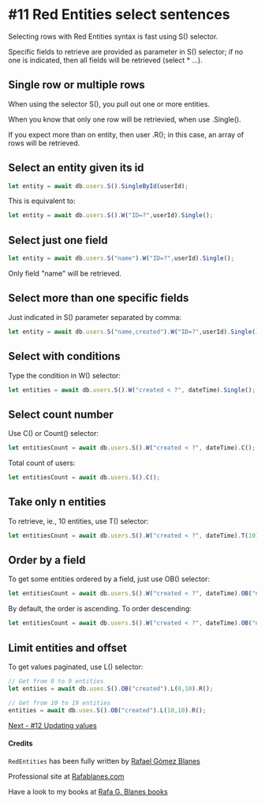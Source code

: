 # #11 Red Entities select sentences

Selecting rows with Red Entities syntax is fast using S() selector.

Specific fields to retrieve are provided as parameter in S() selector; if no one is indicated, then all fields will be retrieved (select * ...).

## Single row or multiple rows
When using the selector S(), you pull out one or more entities.

When you know that only one row will be retrievied, when use .Single().

If you expect more than on entity, then user .R(); in this case, an array of rows will be retrieved.

## Select an entity given its id
```js
let entity = await db.users.S().SingleById(userId);
```

This is equivalent to:
```js
let entity = await db.users.S().W("ID=?",userId).Single();
```

## Select just one field
```js
let entity = await db.users.S("name").W("ID=?",userId).Single();
```

Only field "name" will be retrieved.

## Select more than one specific fields
Just indicated in S() parameter separated by comma:
```js
let entity = await db.users.S("name,created").W("ID=?",userId).Single();
```

## Select with conditions
Type the condition in W() selector:

```js
let entities = await db.users.S().W("created < ?", dateTime).Single();
```

## Select count number
Use C() or Count() selector:

```js
let entitiesCount = await db.users.S().W("created < ?", dateTime).C();
```

Total count of users:
```js
let entitiesCount = await db.users.S().C();
```

## Take only n entities
To retrieve, ie., 10 entities, use T() selector:

```js
let entitiesCount = await db.users.S().W("created < ?", dateTime).T(10).R();
```

## Order by a field
To get some entities ordered by a field, just use OB() selector:

```js
let entitiesCount = await db.users.S().W("created < ?", dateTime).OB("name").R();
```

By default, the order is ascending. To order descending:

```js
let entitiesCount = await db.users.S().W("created < ?", dateTime).OB("name", false).R();
```

## Limit entities and offset
To get values paginated, use L() selector:

```js
// Get from 0 to 9 entities
let entiies = await db.uses.S().OB("created").L(0,10).R();

// Get from 10 to 19 entities
entities = await db.uses.S().OB("created").L(10,10).R();
```

[Next - #12 Updating values](/docs/12-update.md)

#### Credits

`RedEntities` has been fully written by  [Rafael Gómez Blanes](https://github.com/gomezbl)

Professional site at [Rafablanes.com](https://www.rafablanes.com)

Have a look to my books at [Rafa G. Blanes books](https://www.rafablanes.com/mislibros)